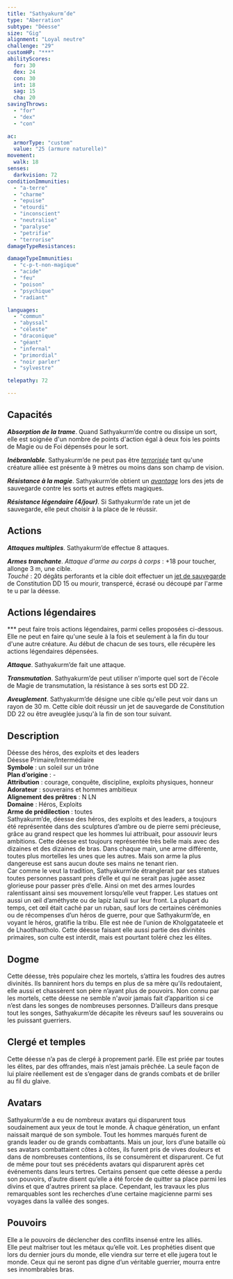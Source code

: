 ```yaml
---
title: "Sathyakurm’de"
type: "Aberration"
subtype: "Déesse"
size: "Gig"
alignment: "Loyal neutre"
challenge: "29"
customHP: "***"
abilityScores:
  for: 30
  dex: 24
  con: 30
  int: 18
  sag: 15
  cha: 20
savingThrows:
  - "for"
  - "dex"
  - "con"

ac:
  armorType: "custom"
  value: "25 (armure naturelle)"
movement:
  walk: 18
senses:
  darkvision: 72
conditionImmunities:
  - "a-terre"
  - "charme"
  - "epuise"
  - "etourdi"
  - "inconscient"
  - "neutralise"
  - "paralyse"
  - "petrifie"
  - "terrorise"
damageTypeResistances:

damageTypeImmunities:
  - "c-p-t-non-magique"
  - "acide"
  - "feu"
  - "poison"
  - "psychique"
  - "radiant"

languages:
  - "commun"
  - "abyssal"
  - "céleste"
  - "draconique"
  - "géant"
  - "infernal"
  - "primordial"
  - "noir parler"
  - "sylvestre"

telepathy: 72

---
```

## Capacités
_**Absorption de la trame**_. Quand Sathyakurm’de contre ou dissipe un sort, elle est soignée d'un nombre de points d'action égal à deux fois les points de Magie ou de Foi dépensés pour le sort.  

_**Inébranlable**_. Sathyakurm’de ne peut pas être [_terrorisée_](/gerer-la-sante-du-personnage/#terrorise) tant qu'une créature alliée est présente à 9 mètres ou moins dans son champ de vision.  

_**Résistance à la magie**_. Sathyakurm’de obtient un [_avantage_](/utiliser-les-caracteristiques/#avantage-et-desavantage) lors des jets de sauvegarde contre les sorts et autres effets magiques.  

_**Résistance légendaire (4/jour)**_. Si Sathyakurm’de rate un jet de sauvegarde, elle peut choisir à la place de le réussir.

## Actions
_**Attaques multiples**_. Sathyakurm’de effectue 8 attaques.  

_**Armes tranchante**_. _Attaque d'arme au corps à corps_ : +18 pour toucher, allonge 3 m, une cible.  
_Touché_ : 20 dégâts perforants et la cible doit effectuer un [jet de sauvegarde](/utiliser-les-caracteristiques/#jets-de-sauvegarde) de Constitution DD 15 ou mourir, transpercé, écrasé ou découpé par l'arme te u par la déesse.  


## Actions légendaires
*** peut faire trois actions légendaires, parmi celles proposées ci-dessous. Elle ne peut en faire qu'une seule à la fois et seulement à la fin du tour d'une autre créature. Au début de chacun de ses tours, elle récupère les actions légendaires dépensées.

_**Attaque**_. Sathyakurm’de fait une attaque.

_**Transmutation**_. Sathyakurm’de peut utiliser n'importe quel sort de l'école de Magie de transmutation, la résistance à ses sorts est DD 22.

_**Aveuglement**_. Sathyakurm’de désigne une cible qu'elle peut voir dans un rayon de 30 m. Cette cible doit réussir un jet de sauvegarde de Constitution DD 22 ou être aveuglée jusqu'à la fin de son tour suivant.

## Description  
Déesse des héros, des exploits et des leaders  
Déesse Primaire/Intermédiaire  
**Symbole** : un soleil sur un trône   
**Plan d’origine** : -  
**Attribution** : courage, conquête, discipline, exploits physiques, honneur  
**Adorateur** : souverains et hommes ambitieux   
**Alignement des prêtres** : N LN  
**Domaine** : Héros, Exploits  
**Arme de prédilection** : toutes  
Sathyakurm’de, déesse des héros, des exploits et des leaders, a toujours été représentée dans des sculptures d’ambre ou de pierre semi précieuse, grâce au grand respect que les hommes lui attribuait, pour assouvir leurs ambitions. Cette déesse est toujours représentée très belle mais avec des dizaines et des dizaines de bras. Dans chaque main, une arme différente, toutes plus mortelles les unes que les autres. Mais son arme la plus dangereuse est sans aucun doute ses mains ne tenant rien.   
Car comme le veut la tradition, Sathyakurm’de étranglerait par ses statues toutes personnes passant près d’elle et qui ne serait pas jugée assez glorieuse pour passer près d’elle. Ainsi on met des armes lourdes ralentissant ainsi ses mouvement lorsqu’elle veut frapper. Les statues ont aussi un œil d’améthyste ou de lapiz lazuli sur leur front. La plupart du temps, cet œil était caché par un ruban, sauf lors de certaines cérémonies ou de récompenses d’un héros de guerre, pour que Sathyakurm’de, en voyant le héros, gratifie la tribu. Elle est née de l’union de Kholggatateele et de Lhaotlhastholo. Cette déesse faisant elle aussi partie des divinités primaires, son culte est interdit, mais est pourtant toléré chez les élites.

## Dogme  
Cette déesse, très populaire chez les mortels, s’attira les foudres des autres divinités. Ils bannirent hors du temps en plus de sa mère qu’ils redoutaient, elle aussi et chassèrent son père n’ayant plus de pouvoirs. Non connu par les mortels, cette déesse ne semble n'avoir jamais fait d’apparition si ce n’est dans les songes de nombreuses  personnes. D’ailleurs dans presque tout les songes, Sathyakurm’de décapite les rêveurs sauf les souverains ou les puissant guerriers.


## Clergé et temples  
Cette déesse n’a pas de clergé à proprement parlé. Elle est priée par toutes les élites, par des offrandes, mais n’est jamais prêchée. La seule façon de lui plaire réellement est de s’engager dans de grands combats et de briller au fil du glaive.


## Avatars  
Sathyakurm’de a eu de nombreux avatars qui disparurent tous soudainement aux yeux de tout le monde. À chaque génération, un enfant naissait marqué de son symbole. Tout les hommes marqués furent de grands leader ou de grands combattants. Mais un jour, lors d’une bataille où ses avatars combattaient côtes à côtes, ils furent pris de vives douleurs et dans de nombreuses contentions, ils se consumèrent et disparurent. Ce fut de même pour tout ses précédents avatars qui disparurent après cet événements dans leurs tertres. Certains pensent que cette déesse a perdu son pouvoirs, d’autre disent qu’elle a été forcée de quitter sa place parmi les divins et que d'autres prirent sa place. Cependant, les travaux les plus remarquables sont les recherches d’une certaine magicienne parmi ses voyages dans la vallée des songes.

## Pouvoirs  
Elle a le pouvoirs de déclencher des conflits insensé entre les alliés.  
Elle peut maîtriser tout les métaux qu’elle voit.
Les prophéties disent que lors du dernier jours du monde, elle viendra sur terre et elle jugera tout le monde. Ceux qui ne seront pas digne d’un véritable guerrier, mourra entre ses innombrables bras.  
